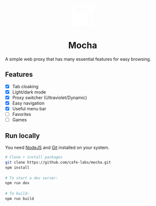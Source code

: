 <div align="center">
  <img src="public/icon.png" height=75 width=75 />
  <h1>Mocha</h1>
</div>
A simple web proxy that has many essential features for easy browsing.

## Features
- [x] Tab cloaking
- [x] Light/dark mode
- [x] Proxy switcher (Ultraviolet/Dynamic)
- [x] Easy navigation
- [x] Useful menu bar
- [ ] Favorites
- [ ] Games

## Run locally

You need [NodeJS](https://nodejs.org) and [Git](https://git-scm.com/download) installed on your system.

````bash
# Clone + install packages
git clone https://github.com/cafe-labs/mocha.git 
npm install 

# To start a dev server:
npm run dev

# To build:
npm run build
````

